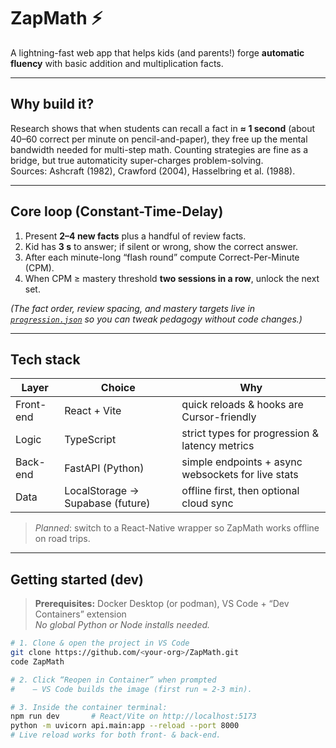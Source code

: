 # ZapMath ⚡️

A lightning-fast web app that helps kids (and parents!) forge **automatic fluency** with
basic addition and multiplication facts.

---

## Why build it?

Research shows that when students can recall a fact in **≈ 1 second** (about
40–60 correct per minute on pencil-and-paper), they free up the mental bandwidth
needed for multi-step math. Counting strategies are fine as a bridge, but true
automaticity super-charges problem-solving.  
Sources: Ashcraft (1982), Crawford (2004), Hasselbring et al. (1988).  

---

## Core loop (Constant-Time-Delay)

1. Present **2–4 new facts** plus a handful of review facts.  
2. Kid has **3 s** to answer; if silent or wrong, show the correct answer.  
3. After each minute-long “flash round” compute Correct-Per-Minute (CPM).  
4. When CPM ≥ mastery threshold **two sessions in a row**, unlock the next set.

*(The fact order, review spacing, and mastery targets live in
[`progression.json`](./progression.json) so you can tweak pedagogy without code
changes.)*

---

## Tech stack

| Layer | Choice | Why |
|-------|--------|-----|
| Front-end | React + Vite | quick reloads & hooks are Cursor-friendly |
| Logic | TypeScript | strict types for progression & latency metrics |
| Back-end | FastAPI (Python) | simple endpoints + async websockets for live stats |
| Data | LocalStorage → Supabase (future) | offline first, then optional cloud sync |

> _Planned_: switch to a React-Native wrapper so ZapMath works offline on road
> trips.

---

## Getting started (dev)

> **Prerequisites:** Docker Desktop (or podman), VS Code + “Dev Containers” extension  
> _No global Python or Node installs needed._

```bash
# 1. Clone & open the project in VS Code
git clone https://github.com/<your-org>/ZapMath.git
code ZapMath

# 2. Click “Reopen in Container” when prompted
#    – VS Code builds the image (first run ≈ 2-3 min).

# 3. Inside the container terminal:
npm run dev       # React/Vite on http://localhost:5173
python -m uvicorn api.main:app --reload --port 8000
# Live reload works for both front- & back-end.